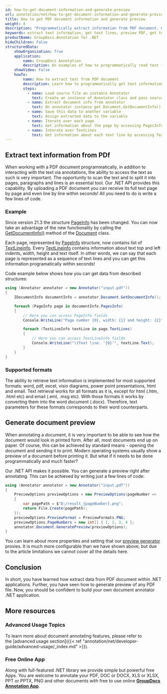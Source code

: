 ```yaml
---
id: how-to-get-document-information-and-generate-preview
url: annotation/net/how-to-get-document-information-and-generate-preview
title: How to get PDF document information and generate preview
weight: 4
description: "Programmatically extract information from PDF document. Generate document preview using .NET API."
keywords: extract text information, get text lines, preview PDF, get text from PDF
productName: GroupDocs.Annotation for .NET
hideChildren: False
structuredData:
    showOrganization: True
    application:    
        name: GroupDocs Annotation
        description: An examples of how to programmatically read text from PDf documents
    showVideo: False
    howTo:
        name: How to extract text from PDF document
        description: Learn how to programmatically get text information line by line
        steps:
          - name: Load source file an instance Annotator
            text: Create an instance of Annotator class and pass source file path as a constructor parameter. You may specify absolute or relative file path as per your requirements. 
          - name: Extract document info from annotator
            text: On annotator instance get Document.GetDocumentInfo() data
          - name: Save this data to another variable
            text: Assign extracted data to the variable
          - name: Iterate over each page
            text: Get information about the page by accessing PagesInfo property
          - name: Interate over TextLines
            text: Get information about each text line by accessing TextLines property on the PageInfo object
---
```



## Extract text information from PDf

When working with a PDF document programmatically, in addition to interacting with the text via annotations, the ability to access the text as such is very important. The opportunity to scan the text and to split it into pages, paragraphs and lines is an essential tool. Our .NET API provides this capability. By uploading a PDF document you can receive its full text page by page and even line by line within seconds! All you need to do is write a few lines of code. 

### Example

Since version 21.3 the structure [PageInfo](https://apireference.groupdocs.com/annotation/net/groupdocs.annotation.models/pageinfo) has been changed. You can now take an advantage of the new functionality by calling the [GetDocumentInfo()](https://apireference.groupdocs.com/annotation/net/groupdocs.annotation/document/methods/getdocumentinfo) method of the [Document](https://apireference.groupdocs.com/annotation/net/groupdocs.annotation/document) class.

Each page, represented by [PageInfo](https://apireference.groupdocs.com/annotation/net/groupdocs.annotation.models/pageinfo) structure, now contains list of [TextLineinfo](https://apireference.groupdocs.com/annotation/net/groupdocs.annotation.models/textlineinfo). Every [TextLineinfo](https://apireference.groupdocs.com/annotation/net/groupdocs.annotation.models/textlineinfo) contains information about text top and left indents, width, height and text itself. In other words, we can say that each page is represented as a sequence of text lines and you can get this information programatically within seconds!

Code example below shows how you can get data from described structures:

```csharp
using (Annotator annotator = new Annotator("input.pdf"))
{
    IDocumentInfo documentInfo = annotator.Document.GetDocumentInfo();

    foreach (PageInfo page in documentInfo.PagesInfo)
    {
        // Here you can access PageInfo fields
        Console.WriteLine("Page number {0}, width: {1} and height: {2}", page.PageNumber, page.Width, page.Height);

        foreach (TextLineInfo textLine in page.TextLines)
        {
            // Here you can access TextLineInfo fields
            Console.WriteLine("\tText line. '{0}'", textLine.Text);
        }
    }
}
```

### Supported formats

The ability to retrieve text information is implemented for most supported formats: word, pdf, excel, visio diagrams, power point presentations, html and email. Text retrieval works for all formats as it is, except for html (.htm, .html etc) and email (.eml, .msg etc). With those formats it works by converting them into the word document (.docx). Therefore, text parameters for these formats corresponds to their word counterparts.

## Generate document preview


When annotating a document, it is very important to be able to see how the document would look in printed form. After all, most documents end up on paper. Of course, this can be achieved by standard means - opening the document and sending it to print. Modern operating systems usually show a preview of a document before printing it. But what if it needs to be done programmatically and much faster? 

Our .NET API makes it possible. You can generate a preview right after annotating. This can be achieved by writing just a few lines of code: 

```csharp
using (Annotator annotator = new Annotator("input.pdf"))
{
    PreviewOptions previewOptions = new PreviewOptions(pageNumber =>
    {
        var pagePath = $"D:/result_{pageNumber}.png";
        return File.Create(pagePath);
    });
    previewOptions.PreviewFormat = PreviewFormats.PNG;
    previewOptions.PageNumbers = new int[] { 1, 2, 3, 4 };
    annotator.Document.GeneratePreview(previewOptions);
}
```

You can learn about more properties and setting that our [preview generator](https://docs.groupdocs.com/annotation/net/generate-document-pages-preview/) provies. It is much more configurable than we have shown above, but due to the article limitations we cannot cover all the details here.


## Conclusion

In short, you have learned how extract data from PDF document within .NET applications. Further, you have seen how to generate preview of any PDF file. Now, you should be confident to build your own document annotator .NET application. 

## More resources
### Advanced Usage Topics
To learn more about document annotating features, please refer to the [advanced usage section]({{< ref "annotation/net/developer-guide/advanced-usage/_index.md" >}}).
    

### Free Online App
Along with full-featured .NET library we provide simple but powerful free Apps.
You are welcome to annotate your PDF, DOC or DOCX, XLS or XLSX, PPT or PPTX, PNG and other documents with free to use online **[GroupDocs Annotation App](https://products.groupdocs.app/annotation)**.
